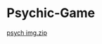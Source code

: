 # Psychic-Game

[psych img.zip](https://github.com/aleote/Psychic-Game/files/1662676/psych.img.zip)
